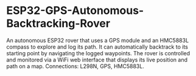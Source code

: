 # ESP32-GPS-Autonomous-Backtracking-Rover
An autonomous ESP32 rover that uses a GPS module and an HMC5883L compass to explore and log its path. It can automatically backtrack to its starting point by navigating the logged waypoints. The rover is controlled and monitored via a WiFi web interface that displays its live position and path on a map. Connections: L298N, GPS, HMC5883L.
